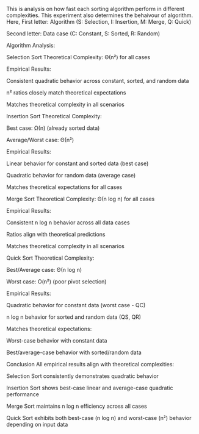 This is analysis on how fast each sorting algorithm perform in different complexities.
This experiment also determines the behaivour of algorithm.
Here,
First letter: Algorithm (S: Selection, I: Insertion, M: Merge, Q: Quick)

Second letter: Data case (C: Constant, S: Sorted, R: Random)

Algorithm Analysis:

Selection Sort
Theoretical Complexity: Θ(n²) for all cases

Empirical Results:

Consistent quadratic behavior across constant, sorted, and random data

n² ratios closely match theoretical expectations

Matches theoretical complexity in all scenarios

Insertion Sort
Theoretical Complexity:

Best case: Ω(n) (already sorted data)

Average/Worst case: Θ(n²)

Empirical Results:

Linear behavior for constant and sorted data (best case)

Quadratic behavior for random data (average case)

Matches theoretical expectations for all cases

Merge Sort
Theoretical Complexity: Θ(n log n) for all cases

Empirical Results:

Consistent n log n behavior across all data cases

Ratios align with theoretical predictions

Matches theoretical complexity in all scenarios

Quick Sort
Theoretical Complexity:

Best/Average case: Θ(n log n)

Worst case: O(n²) (poor pivot selection)

Empirical Results:

Quadratic behavior for constant data (worst case - QC)

n log n behavior for sorted and random data (QS, QR)

Matches theoretical expectations:

Worst-case behavior with constant data

Best/average-case behavior with sorted/random data

Conclusion
All empirical results align with theoretical complexities:

Selection Sort consistently demonstrates quadratic behavior

Insertion Sort shows best-case linear and average-case quadratic performance

Merge Sort maintains n log n efficiency across all cases

Quick Sort exhibits both best-case (n log n) and worst-case (n²) behavior depending on input data
